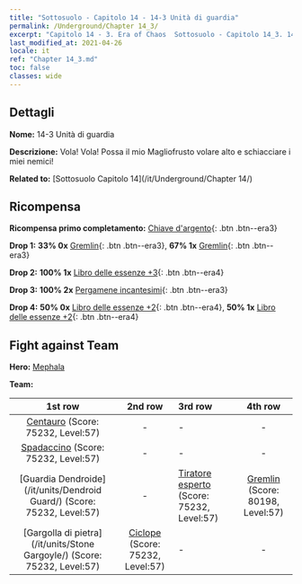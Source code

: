 ```yaml
---
title: "Sottosuolo - Capitolo 14 - 14-3 Unità di guardia"
permalink: /Underground/Chapter 14_3/
excerpt: "Capitolo 14 - 3. Era of Chaos  Sottosuolo - Capitolo 14_3. 14-3 Unità di guardia"
last_modified_at: 2021-04-26
locale: it
ref: "Chapter 14_3.md"
toc: false
classes: wide
---
```


## Dettagli

 **Nome:** 14-3 Unità di guardia

 **Descrizione:** Vola! Vola! Possa il mio Magliofrusto volare alto e schiacciare i miei nemici!

 **Related to:** [Sottosuolo Capitolo 14](/it/Underground/Chapter 14/)

## Ricompensa

 **Ricompensa primo completamento:** [Chiave d'argento](/ItemsIT/con_693/){: .btn .btn--era3}

 **Drop 1:** **33% 0x** [Gremlin](/ItemsIT/unt_235/){: .btn .btn--era3}, **67% 1x** [Gremlin](/ItemsIT/unt_235/){: .btn .btn--era3}

 **Drop 2:** **100% 1x** [Libro delle essenze +3](/ItemsIT/mat_60/){: .btn .btn--era4}

 **Drop 3:** **100% 2x** [Pergamene incantesimi](/ItemsIT/con_694/){: .btn .btn--era3}

 **Drop 4:** **50% 0x** [Libro delle essenze +2](/ItemsIT/mat_53/){: .btn .btn--era4}, **50% 1x** [Libro delle essenze +2](/ItemsIT/mat_53/){: .btn .btn--era4}


## Fight against Team
 **Hero:** [Mephala](/it/heroes/Mephala/)

 **Team:**


  | 1st row | 2nd row | 3rd row | 4th row |
  |:----:|:----:|:----|:----:|
  | [Centauro](/it/units/Centaur/) (Score: 75232, Level:57)  | - | - | - |
  | [Spadaccino](/it/units/Swordsman/) (Score: 75232, Level:57)  | - | - | - |
  | [Guardia Dendroide](/it/units/Dendroid Guard/) (Score: 75232, Level:57)  | - | [Tiratore esperto](/it/units/Sharpshooter/) (Score: 75232, Level:57)  | [Gremlin](/it/units/Gremlin/) (Score: 80198, Level:57)  |
  | [Gargolla di pietra](/it/units/Stone Gargoyle/) (Score: 75232, Level:57)  | [Ciclope](/it/units/Cyclops/) (Score: 75232, Level:57)  | - | - |


